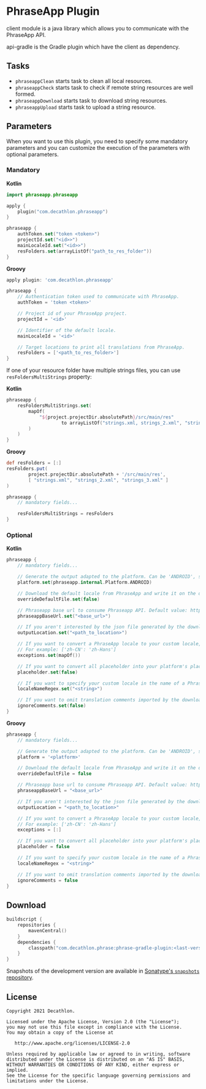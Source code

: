 # PhraseApp Plugin

client module is a java library which allows you to communicate with the PhraseApp API.

api-gradle is the Gradle plugin which have the client as dependency.

## Tasks

- `phraseappClean` starts task to clean all local resources.
- `phraseappCheck` starts task to check if remote string resources are well formed.
- `phraseappDownload` starts task to download string resources.
- `phraseappUpload` starts task to upload a string resource.

## Parameters

When you want to use this plugin, you need to specify some mandatory parameters and you can customize
the execution of the parameters with optional parameters.

### Mandatory

**Kotlin**

```kotlin
import phraseapp.phraseapp

apply {
    plugin("com.decathlon.phraseapp")
}

phraseapp {
    authToken.set("token <token>")
    projectId.set("<id>>")
    mainLocaleId.set("<id>>")
    resFolders.set(arrayListOf("path_to_res_folder"))
}
```

**Groovy**

```groovy
apply plugin: 'com.decathlon.phraseapp'

phraseapp {
    // Authentication token used to communicate with PhraseApp.
    authToken = 'token <token>'

    // Project id of your PhraseApp project.
    projectId = '<id>'

    // Identifier of the default locale.
    mainLocaleId = '<id>'

    // Target locations to print all translations from PhraseApp.
    resFolders = ['<path_to_res_folder>']
}
```

If one of your resource folder have multiple strings files, you can use `resFoldersMultiStrings`
property:

**Kotlin**
```kotlin
phraseapp {
    resFoldersMultiStrings.set(
        mapOf(
            "${project.projectDir.absolutePath}/src/main/res" 
                    to arrayListOf("strings.xml, strings_2.xml", "strings_3.xml")
        )
    )
}
```

**Groovy**

```groovy
def resFolders = [:]
resFolders.put(
        project.projectDir.absolutePath + '/src/main/res',
        [ "strings.xml", "strings_2.xml", "strings_3.xml" ]
)

phraseapp {
    // mandatory fields...

    resFoldersMultiStrings = resFolders
}
```

### Optional

**Kotlin**

```kotlin
phraseapp {
    // mandatory fields...

    // Generate the output adapted to the platform. Can be 'ANDROID', soon 'IOS' and 'FLUTTER'
    platform.set(phraseapp.internal.Platform.ANDROID)

    // Download the default locale from PhraseApp and write it on the disk with the download task. Default: false.
    overrideDefaultFile.set(false)

    // Phraseapp base url to consume Phraseapp API. Default value: https://api.phraseapp.com/api
    phraseappBaseUrl.set("<base_url>")

    // If you aren't interested by the json file generated by the download task, you don't need to fill this property.
    outputLocation.set("<path_to_location>")

    // If you want to convert a PhraseApp locale to your custom locale, add it into this map.
    // For example: ['zh-CN': 'zh-Hans']
    exceptions.set(mapOf())

    // If you want to convert all placeholder into your platform's placeholder, switch this parameter to true. Default: false.
    placeholder.set(false)

    // If you want to specify your custom locale in the name of a PhraseApp locale, you can specify the regex of your PhraseApp locale name here. Default: .+_([a-z]{2}-[A-Z]{2})
    localeNameRegex.set("<string>")

    // If you want to omit translation comments imported by the download task. Default: false
    ignoreComments.set(false)
}
```

**Groovy**

```groovy
phraseapp {
    // mandatory fields...

    // Generate the output adapted to the platform. Can be 'ANDROID', soon 'IOS' and 'FLUTTER'
    platform = '<platform>'

    // Download the default locale from PhraseApp and write it on the disk with the download task. Default: false.
    overrideDefaultFile = false

    // Phraseapp base url to consume Phraseapp API. Default value: https://api.phraseapp.com/api
    phraseappBaseUrl = "<base_url>"

    // If you aren't interested by the json file generated by the download task, you don't need to fill this property.
    outputLocation = "<path_to_location>"

    // If you want to convert a PhraseApp locale to your custom locale, add it into this map.
    // For example: ['zh-CN': 'zh-Hans']
    exceptions = [:]

    // If you want to convert all placeholder into your platform's placeholder, switch this parameter to true. Default: false.
    placeholder = false

    // If you want to specify your custom locale in the name of a PhraseApp locale, you can specify the regex of your PhraseApp locale name here. Default: .+_([a-z]{2}-[A-Z]{2})
    localeNameRegex = "<string>"

    // If you want to omit translation comments imported by the download task. Default: false
    ignoreComments = false
}
```

## Download

```kotlin
buildscript {
    repositories {
        mavenCentral()
    }
    dependencies {
        classpath("com.decathlon.phrase:phrase-gradle-plugin:<last-version>")
    }
}
```

Snapshots of the development version are available in [Sonatype's `snapshots` repository][snap].

## License

    Copyright 2021 Decathlon.

    Licensed under the Apache License, Version 2.0 (the "License");
    you may not use this file except in compliance with the License.
    You may obtain a copy of the License at

       http://www.apache.org/licenses/LICENSE-2.0

    Unless required by applicable law or agreed to in writing, software
    distributed under the License is distributed on an "AS IS" BASIS,
    WITHOUT WARRANTIES OR CONDITIONS OF ANY KIND, either express or implied.
    See the License for the specific language governing permissions and
    limitations under the License.

[snap]: https://oss.sonatype.org/content/repositories/snapshots/com/decathlon/phrase/
